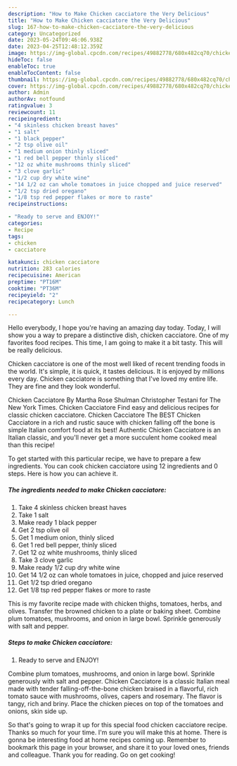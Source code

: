 ```yaml
---
description: "How to Make Chicken cacciatore the Very Delicious"
title: "How to Make Chicken cacciatore the Very Delicious"
slug: 167-how-to-make-chicken-cacciatore-the-very-delicious
category: Uncategorized
date: 2023-05-24T09:46:06.938Z
date: 2023-04-25T12:48:12.359Z
image: https://img-global.cpcdn.com/recipes/49882778/680x482cq70/chicken-cacciatore-recipe-main-photo.jpg
hideToc: false
enableToc: true
enableTocContent: false
thumbnail: https://img-global.cpcdn.com/recipes/49882778/680x482cq70/chicken-cacciatore-recipe-main-photo.jpg
cover: https://img-global.cpcdn.com/recipes/49882778/680x482cq70/chicken-cacciatore-recipe-main-photo.jpg
author: Admin
authorAv: notfound
ratingvalue: 3
reviewcount: 11
recipeingredient:
- "4 skinless chicken breast haves"
- "1 salt"
- "1 black pepper"
- "2 tsp olive oil"
- "1 medium onion thinly sliced"
- "1 red bell pepper thinly sliced"
- "12 oz white mushrooms thinly sliced"
- "3 clove garlic"
- "1/2 cup dry white wine"
- "14 1/2 oz can whole tomatoes in juice chopped and juice reserved"
- "1/2 tsp dried oregano"
- "1/8 tsp red pepper flakes or more to raste"
recipeinstructions:

- "Ready to serve and ENJOY!"
categories:
- Recipe
tags:
- chicken
- cacciatore

katakunci: chicken cacciatore 
nutrition: 283 calories
recipecuisine: American
preptime: "PT16M"
cooktime: "PT36M"
recipeyield: "2"
recipecategory: Lunch

---
```



Hello everybody, I hope you're having an amazing day today. Today, I will show you a way to prepare a distinctive dish, chicken cacciatore. One of my favorites food recipes. This time, I am going to make it a bit tasty. This will be really delicious.

Chicken cacciatore is one of the most well liked of recent trending foods in the world. It's simple, it is quick, it tastes delicious. It is enjoyed by millions every day. Chicken cacciatore is something that I've loved my entire life. They are fine and they look wonderful.

Chicken Cacciatore By Martha Rose Shulman Christopher Testani for The New York Times. Chicken Cacciatore Find easy and delicious recipes for classic chicken cacciatore. Chicken Cacciatore The BEST Chicken Cacciatore in a rich and rustic sauce with chicken falling off the bone is simple Italian comfort food at its best! Authentic Chicken Cacciatore is an Italian classic, and you&#39;ll never get a more succulent home cooked meal than this recipe!


To get started with this particular recipe, we have to prepare a few ingredients. You can cook chicken cacciatore using 12 ingredients and 0 steps. Here is how you can achieve it.

<!--inarticleads1-->

##### The ingredients needed to make Chicken cacciatore:

1. Take 4 skinless chicken breast haves
1. Take 1 salt
1. Make ready 1 black pepper
1. Get 2 tsp olive oil
1. Get 1 medium onion, thinly sliced
1. Get 1 red bell pepper, thinly sliced
1. Get 12 oz white mushrooms, thinly sliced
1. Take 3 clove garlic
1. Make ready 1/2 cup dry white wine
1. Get 14 1/2 oz can whole tomatoes in juice, chopped and juice reserved
1. Get 1/2 tsp dried oregano
1. Get 1/8 tsp red pepper flakes or more to raste


This is my favorite recipe made with chicken thighs, tomatoes, herbs, and olives. Transfer the browned chicken to a plate or baking sheet. Combine plum tomatoes, mushrooms, and onion in large bowl. Sprinkle generously with salt and pepper. 

<!--inarticleads2-->

##### Steps to make Chicken cacciatore:


1. Ready to serve and ENJOY!

Combine plum tomatoes, mushrooms, and onion in large bowl. Sprinkle generously with salt and pepper. Chicken Cacciatore is a classic Italian meal made with tender falling-off-the-bone chicken braised in a flavorful, rich tomato sauce with mushrooms, olives, capers and rosemary. The flavor is tangy, rich and briny. Place the chicken pieces on top of the tomatoes and onions, skin side up. 

So that's going to wrap it up for this special food chicken cacciatore recipe. Thanks so much for your time. I'm sure you will make this at home. There is gonna be interesting food at home recipes coming up. Remember to bookmark this page in your browser, and share it to your loved ones, friends and colleague. Thank you for reading. Go on get cooking!
